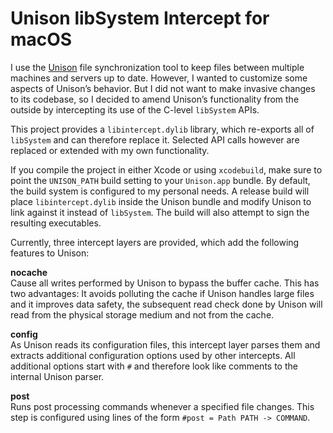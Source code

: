 Unison libSystem Intercept for macOS
====================================

I use the [Unison](www.seas.upenn.edu/~bcpierce/unison/) file synchronization tool to keep 
files between multiple machines and servers up to date. However, I wanted to customize some 
aspects of Unison’s behavior. But I did not want to make invasive changes to its codebase, 
so I decided to amend Unison’s functionality from the outside by intercepting its use of the 
C-level `libSystem` APIs.

This project provides a `libintercept.dylib` library, which re-exports all of `libSystem` 
and can therefore replace it. Selected API calls however are replaced or extended with my 
own functionality.

If you compile the project in either Xcode or using `xcodebuild`, make sure to point the 
`UNISON_PATH` build setting to your `Unison.app` bundle. By default, the build system is 
configured to my personal needs. A release build will place `libintercept.dylib` inside the 
Unison bundle and modify Unison to link against it instead of `libSystem`. The build will 
also attempt to sign the resulting executables.

Currently, three intercept layers are provided, which add the following features to Unison:

**nocache**  
Cause all writes performed by Unison to bypass the buffer cache. This has two advantages: It 
avoids polluting the cache if Unison handles large files and it improves data safety, the 
subsequent read check done by Unison will read from the physical storage medium and not from 
the cache.

**config**  
As Unison reads its configuration files, this intercept layer parses them and extracts 
additional configuration options used by other intercepts. All additional options start with 
`#` and therefore look like comments to the internal Unison parser.

**post**  
Runs post processing commands whenever a specified file changes. This step is configured 
using lines of the form `#post = Path PATH -> COMMAND`.
